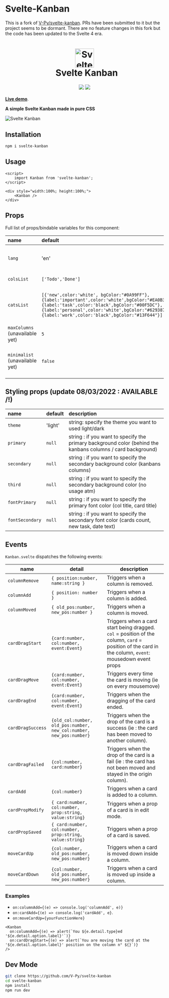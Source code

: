 # Svelte-Kanban

This is a fork of [V-Py/svelte-kanban](https://github.com/V-Py/svelte-kanban). PRs have been submitted to it but the project seems to be dormant. There are no feature changes in this fork but the code has been updated to the Svelte 4 era.

<h1 align="center">
  <img src="https://raw.githubusercontent.com/V-Py/svelte-kanban/master/src/kanbanicon.png" alt="Svelte Kanban" height=60>
  <br>&ensp;Svelte Kanban
</h1>

<h4 align="center">
<a href="https://www.npmjs.com/package/svelte-kanban"><img src="https://img.shields.io/npm/v/svelte-kanban.svg"/></a>
<a href="https://opensource.org/licenses/MIT"><img src="https://img.shields.io/badge/License-MIT-blue.svg"/></a>
<!-- TODO POST IT ON MADE WITH SVELTE -->
<!-- <a href="https://madewithsvelte.com/p/svelte-tags-input/shield-link"><img src="https://madewithsvelte.com/storage/repo-shields/2151-shield.svg"/></a> -->
</h4>

<div class="hide-in-docs">

**[Live demo](https://kanban-demo.vercel.app/)**.

</div>

**A simple Svelte Kanban made in pure CSS**

<img src="https://raw.githubusercontent.com/V-Py/svelte-kanban/master/static/kanbancapture.PNG" alt="Svelte Kanban">
<slot />

## Installation

```sh
npm i svelte-kanban
```

## Usage

```svelte
<script>
	import Kanban from 'svelte-kanban';
</script>

<div style="width:100%; height:100%;">
	<Kanban />
</div>
```

## Props

Full list of props/bindable variables for this component:

<div class="table">

<!-- prettier-ignore -->
| name             | default                                                    | description                                                                                                                                                                                    |
| :--------------- | :--------------------------------------------------------- | :--------------------------------------------------------------------------------------------------------------------------------------------------------------------------------------------- |
| `lang`        | 'en'                                              | String to specify the language of the kanban, only french and english supported atm (`en`/`fr`). |
| `colsList`   | `['Todo','Done']`                                                     | Array of string to define the default columns.|
| `catsList`      | `[{'new',color:'white', bgColor:"#0A99FF"},{label:'important',color:'white',bgColor:"#EA0B38"},{label:'task',color:'black',bgColor:"#00F5DC"},{label:'personal',color:'white',bgColor:"#629387"},{label:'work',color:'black',bgColor:"#13F644"}]` | Array of objects `(label:string, color:string, bgColor:string)`defining the categories available for the cards.|
| `maxColumns` (unavailable yet)  | `5` | Max number of columns the user can display on the kanban.|
| `minimalist`   (unavailable yet)| `false` | Boolean, if set to true, the card will be minimalist version with only a title and a delete button.|

</div>

## Styling props (update 08/03/2022 : AVAILABLE /!\)

| name            | default | description                                                                                                 |
| :-------------- | :------ | :---------------------------------------------------------------------------------------------------------- |
| `theme`         | 'light' | string: specify the theme you want to used light/dark                                                       |
| `primary`       | `null`  | string : if you want to specify the primary background color (behind the kanbans columns / card background) |
| `secondary`     | `null`  | string : if you want to specify the secondary background color (kanbans columns)                            |
| `third`         | `null`  | string : if you want to specify the secondary background color (no usage atm)                               |
| `fontPrimary`   | `null`  | string : if you want to specify the primary font color (col title, card title)                              |
| `fontSecondary` | `null`  | string : if you want to specify the secondary font color (cards count, new task, date text)                 |

## Events

`Kanban.svelte` dispatches the following events:

| name              | detail                                                             | description                                                                                                                                           |
| ----------------- | ------------------------------------------------------------------ | ----------------------------------------------------------------------------------------------------------------------------------------------------- |
| `columnRemove`    | `{ position:number, name:string }`                                 | Triggers when a column is removed.                                                                                                                    |
| `columnAdd`       | `{ position: number }`                                             | Triggers when a column is added.                                                                                                                      |
| `columnMoved`     | `{ old_pos:number, new_pos:number }`                               | Triggers when a column is moved.                                                                                                                      |
| `cardDragStart`   | `{card:number, col:number, event:Event}`                           | Triggers when a card start being dragged. `col` = position of the column, `card` = position of the card in the column, `event`: mousedown event props |
| `cardDragMove`    | `{card:number, col:number, event:Event}`                           | Triggers every time the card is moving (ie on every mousemove)                                                                                        |
| `cardDragEnd`     | `{card:number, col:number, event:Event}`                           | Triggers when the dragging of the card ended.                                                                                                         |
| `cardDragSuccess` | `{old_col:number, old_pos:number, new_col:number, new_pos:number}` | Triggers when the drop of the card is a success (ie : the card has been moved to another column).                                                     |
| `cardDragFailed`  | `{col:number, card:number}`                                        | Triggers when the drop of the card is a fail (ie : the card has not been moved and stayed in the origin column).                                      |
| `cardAdd`         | `{col:number}`                                                     | Triggers when a card is added to a column.                                                                                                            |
| `cardPropModify`  | `{ card:number, col:number, prop:string, value:string}`            | Triggers when a prop of a card is in edit mode.                                                                                                       |
| `cardPropSaved`   | `{ card:number, col:number, prop:string, value:string}`            | Triggers when a prop of a card is saved.                                                                                                              |
| `moveCardUp`      | `{col:number, old_pos:number, new_pos:number}`                     | Triggers when a card is moved down inside a column.                                                                                                   |
| `moveCardDown`    | `{col:number, old_pos:number, new_pos:number}`                     | Triggers when a card is moved up inside a column.                                                                                                     |

### Examples

<!-- prettier-ignore -->
- `on:columnAdd={(e) => console.log('columnAdd', e)}`
- `on:cardAdd={(e) => console.log('cardAdd', e}`.
- `on:moveCardUp={yourFunctionHere}`

```svelte
<Kanban
  on:columnAdd={(e) => alert(`You ${e.detail.type}ed '${e.detail.option.label}'`)}
  on:cardDragStart={(e) => alert(`You are moving the card at the '${e.detail.option.label}' position on the column n° ${}`)}
/>
```

## Dev Mode

```sh
git clone https://github.com/V-Py/svelte-kanban
cd svelte-kanban
npm install
npm run dev
```
